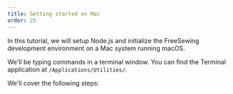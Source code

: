 ```yaml
---
title: Getting started on Mac
order: 25
---
```


In this tutorial, we will setup Node.js and initialize the FreeSewing
development environment on a Mac system running macOS.

<Tip>

We'll be typing commands in a terminal window. You can find the Terminal
application at `/Applications/Utilities/`.

</Tip>

We'll cover the following steps:

<ReadMore />
